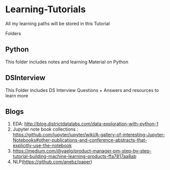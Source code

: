 # Learning-Tutorials
All my learning paths will be stored in this Tutorial

Folders

## Python
This folder includes notes and learning Material on Python

## DSInterview

This Folder includes DS Interview Questions + Answers and resources to learn more

## Blogs
1. EDA: http://blog.districtdatalabs.com/data-exploration-with-python-1
2. Jupyter note book collections : https://github.com/jupyter/jupyter/wiki/A-gallery-of-interesting-Jupyter-Notebooks#other-publications-and-conference-abstracts-that-explicitly-use-the-notebook
3. https://medium.com/@yaelg/product-manager-pm-step-by-step-tutorial-building-machine-learning-products-ffa7817aa8ab
4. NLP(https://github.com/anebz/paper)
